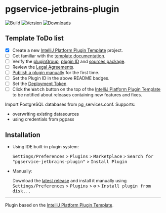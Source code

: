 # pgservice-jetbrains-plugin

![Build](https://github.com/miagilepner/pgservice-jetbrains-plugin/workflows/Build/badge.svg)
[![Version](https://img.shields.io/jetbrains/plugin/v/com.github.miagilepner.pgservice.svg)](https://plugins.jetbrains.com/plugin/com.github.miagilepner.pgservice)
[![Downloads](https://img.shields.io/jetbrains/plugin/d/com.github.miagilepner.pgservice.svg)](https://plugins.jetbrains.com/plugin/com.github.miagilepner.pgservice)

## Template ToDo list
- [x] Create a new [IntelliJ Platform Plugin Template][template] project.
- [ ] Get familiar with the [template documentation][template].
- [ ] Verify the [pluginGroup](/gradle.properties), [plugin ID](/src/main/resources/META-INF/plugin.xml) and [sources package](/src/main/kotlin).
- [ ] Review the [Legal Agreements](https://plugins.jetbrains.com/docs/marketplace/legal-agreements.html).
- [ ] [Publish a plugin manually](https://plugins.jetbrains.com/docs/intellij/publishing-plugin.html?from=IJPluginTemplate) for the first time.
- [ ] Set the Plugin ID in the above README badges.
- [ ] Set the [Deployment Token](https://plugins.jetbrains.com/docs/marketplace/plugin-upload.html).
- [ ] Click the <kbd>Watch</kbd> button on the top of the [IntelliJ Platform Plugin Template][template] to be notified about releases containing new features and fixes.

<!-- Plugin description -->
Import PostgreSQL databases from pg_services.conf. Supports:
- overwriting existing datasources
- using credentials from pgpass

<!-- Plugin description end -->

## Installation

- Using IDE built-in plugin system:
  
  <kbd>Settings/Preferences</kbd> > <kbd>Plugins</kbd> > <kbd>Marketplace</kbd> > <kbd>Search for "pgservice-jetbrains-plugin"</kbd> >
  <kbd>Install Plugin</kbd>
  
- Manually:

  Download the [latest release](https://github.com/miagilepner/pgservice-jetbrains-plugin/releases/latest) and install it manually using
  <kbd>Settings/Preferences</kbd> > <kbd>Plugins</kbd> > <kbd>⚙️</kbd> > <kbd>Install plugin from disk...</kbd>


---
Plugin based on the [IntelliJ Platform Plugin Template][template].

[template]: https://github.com/JetBrains/intellij-platform-plugin-template
